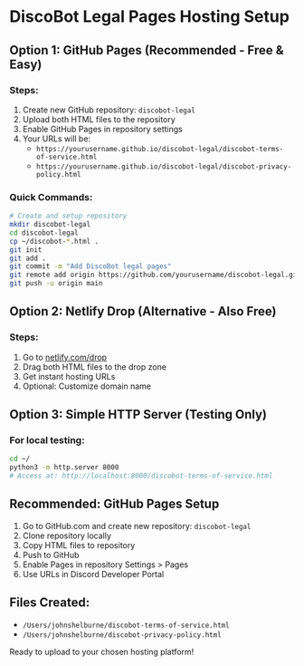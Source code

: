 # DiscoBot Legal Pages Hosting Setup

## Option 1: GitHub Pages (Recommended - Free & Easy)

### Steps:
1. Create new GitHub repository: `discobot-legal`
2. Upload both HTML files to the repository
3. Enable GitHub Pages in repository settings
4. Your URLs will be:
   - `https://yourusername.github.io/discobot-legal/discobot-terms-of-service.html`
   - `https://yourusername.github.io/discobot-legal/discobot-privacy-policy.html`

### Quick Commands:
```bash
# Create and setup repository
mkdir discobot-legal
cd discobot-legal
cp ~/discobot-*.html .
git init
git add .
git commit -m "Add DiscoBot legal pages"
git remote add origin https://github.com/yourusername/discobot-legal.git
git push -u origin main
```

## Option 2: Netlify Drop (Alternative - Also Free)

### Steps:
1. Go to [netlify.com/drop](https://netlify.com/drop)
2. Drag both HTML files to the drop zone
3. Get instant hosting URLs
4. Optional: Customize domain name

## Option 3: Simple HTTP Server (Testing Only)

### For local testing:
```bash
cd ~/
python3 -m http.server 8000
# Access at: http://localhost:8000/discobot-terms-of-service.html
```

## Recommended: GitHub Pages Setup

1. Go to GitHub.com and create new repository: `discobot-legal`
2. Clone repository locally
3. Copy HTML files to repository
4. Push to GitHub
5. Enable Pages in repository Settings > Pages
6. Use URLs in Discord Developer Portal

## Files Created:
- `/Users/johnshelburne/discobot-terms-of-service.html`
- `/Users/johnshelburne/discobot-privacy-policy.html`

Ready to upload to your chosen hosting platform!